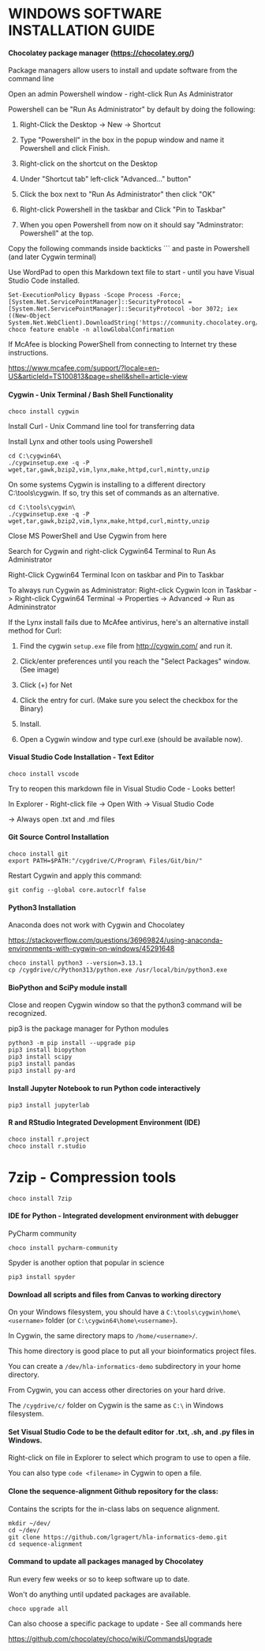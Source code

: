 # WINDOWS SOFTWARE INSTALLATION GUIDE



#### Chocolatey package manager (https://chocolatey.org/)

Package managers allow users to install and update software from the command line

Open an admin Powershell window - right-click Run As Administrator 

Powershell can be "Run As Administrator" by default by doing the following:

1) Right-Click the Desktop -> New -> Shortcut

2) Type "Powershell" in the box in the popup window and name it Powershell and click Finish.

3) Right-click on the shortcut on the Desktop

4) Under "Shortcut tab" left-click "Advanced..." button"

5) Click the box next to "Run As Administrator" then click "OK"

6) Right-click Powershell in the taskbar and Click "Pin to Taskbar"

7) When you open Powershell from now on it should say "Adminstrator: Powershell" at the top.

Copy the following commands inside backticks ``` and paste in Powershell (and later Cygwin terminal)

Use WordPad to open this Markdown text file to start - until you have Visual Studio Code installed.


```
Set-ExecutionPolicy Bypass -Scope Process -Force; [System.Net.ServicePointManager]::SecurityProtocol = [System.Net.ServicePointManager]::SecurityProtocol -bor 3072; iex ((New-Object System.Net.WebClient).DownloadString('https://community.chocolatey.org/install.ps1'))
choco feature enable -n allowGlobalConfirmation
```

If McAfee is blocking PowerShell from connecting to Internet
try these instructions.

https://www.mcafee.com/support/?locale=en-US&articleId=TS100813&page=shell&shell=article-view




#### Cygwin - Unix Terminal / Bash Shell Functionality

```
choco install cygwin
```

Install Curl - Unix Command line tool for transferring data

Install Lynx and other tools using Powershell

```
cd C:\cygwin64\
./cygwinsetup.exe -q -P wget,tar,gawk,bzip2,vim,lynx,make,httpd,curl,mintty,unzip
```

On some systems Cygwin is installing to a different directory C:\tools\cygwin\. If so, try this set of commands as an alternative.

```
cd C:\tools\cygwin\
./cygwinsetup.exe -q -P wget,tar,gawk,bzip2,vim,lynx,make,httpd,curl,mintty,unzip
```

Close MS PowerShell and Use Cygwin from here

Search for Cygwin and right-click Cygwin64 Terminal to Run As Administrator

Right-Click Cygwin64 Terminal Icon on taskbar and Pin to Taskbar

To always run Cygwin as Administrator: Right-click Cygwin Icon in Taskbar -> Right-click Cygwin64 Terminal -> Properties -> Advanced -> Run as Admininstrator


If the Lynx install fails due to McAfee antivirus, here's an alternative install method for Curl:

1) Find the cygwin `setup.exe` file from http://cygwin.com/ and run it.

2) Click/enter preferences until you reach the "Select Packages" window. (See image)

3) Click (+) for Net

4) Click the entry for curl. (Make sure you select the checkbox for the Binary)

5) Install.

6) Open a Cygwin window and type curl.exe (should be available now).



#### Visual Studio Code Installation - Text Editor

```
choco install vscode
```

Try to reopen this markdown file in Visual Studio Code - Looks better!

In Explorer - Right-click file -> Open With -> Visual Studio Code

-> Always open .txt and .md files 



#### Git Source Control Installation



```
choco install git
export PATH=$PATH:"/cygdrive/C/Program\ Files/Git/bin/"
```

Restart Cygwin and apply this command:

```
git config --global core.autocrlf false
```



#### Python3 Installation

Anaconda does not work with Cygwin and Chocolatey

https://stackoverflow.com/questions/36969824/using-anaconda-environments-with-cygwin-on-windows/45291648

```
choco install python3 --version=3.13.1
cp /cygdrive/c/Python313/python.exe /usr/local/bin/python3.exe
```



#### BioPython and SciPy module install

Close and reopen Cygwin window so that the python3 command will be recognized.

pip3 is the package manager for Python modules

```
python3 -m pip install --upgrade pip
pip3 install biopython
pip3 install scipy
pip3 install pandas
pip3 install py-ard
```



#### Install Jupyter Notebook to run Python code interactively

```
pip3 install jupyterlab
```


#### R and RStudio Integrated Development Environment (IDE)

```
choco install r.project
choco install r.studio
```

# 7zip - Compression tools

```
choco install 7zip
```

#### IDE for Python - Integrated development environment with debugger

PyCharm community

```
choco install pycharm-community
```

Spyder is another option that popular in science

```
pip3 install spyder
```


#### Download all scripts and files from Canvas to working directory

On your Windows filesystem, you should have a `C:\tools\cygwin\home\<username>` folder (or `C:\cygwin64\home\<username>`).

In Cygwin, the same directory maps to `/home/<username>/`.

This home directory is good place to put all your bioinformatics project files.

You can create a `/dev/hla-informatics-demo` subdirectory in your home directory.

From Cygwin, you can access other directories on your hard drive.

The `/cygdrive/c/` folder on Cygwin is the same as `C:\` in Windows filesystem.



#### Set Visual Studio Code to be the default editor for .txt, .sh, and .py files in Windows.

Right-click on file in Explorer to select which program to use to open a file.

You can also type `code <filename>` in Cygwin to open a file.



#### Clone the sequence-alignment Github repository for the class:

Contains the scripts for the in-class labs on sequence alignment.

```
mkdir ~/dev/
cd ~/dev/
git clone https://github.com/lgragert/hla-informatics-demo.git
cd sequence-alignment
```



#### Command to update all packages managed by Chocolatey

Run every few weeks or so to keep software up to date.

Won't do anything until updated packages are available.

```
choco upgrade all
```

Can also choose a specific package to update - See all commands here

https://github.com/chocolatey/choco/wiki/CommandsUpgrade

